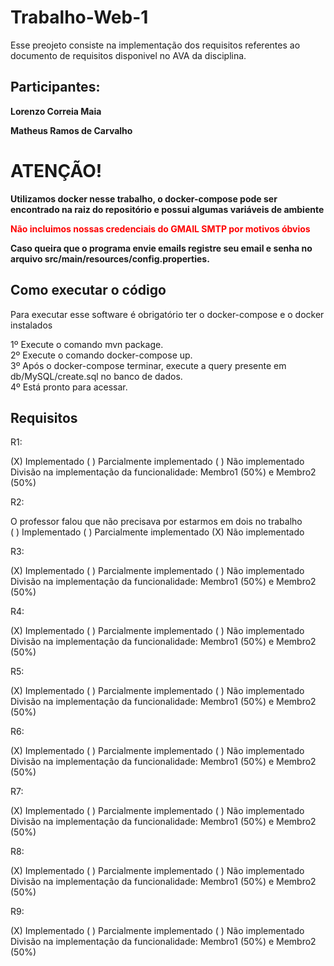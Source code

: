# Trabalho-Web-1
Esse preojeto consiste na implementação dos requisitos referentes ao documento de requisitos disponivel no AVA da disciplina.

## Participantes:
**Lorenzo Correia Maia**


**Matheus Ramos de Carvalho**

# ATENÇÃO!

**Utilizamos docker nesse trabalho, o docker-compose pode ser encontrado na raiz do repositório e possui algumas variáveis de ambiente**


**<span style="color:red">Não incluimos nossas credenciais do GMAIL SMTP por motivos óbvios</span>**


**Caso queira que o programa envie emails registre seu email e senha no arquivo src/main/resources/config.properties.**

## Como executar o código

Para executar esse software é obrigatório ter o docker-compose e o docker instalados

1º Execute o comando mvn package. <br>
2º Execute o comando docker-compose up. <br>
3º Após o docker-compose terminar, execute a query presente em db/MySQL/create.sql no banco de dados. <br>
4º Está pronto para acessar. <br>

## Requisitos

R1:

(X) Implementado ( ) Parcialmente implementado ( ) Não implementado
Divisão na implementação da funcionalidade: Membro1 (50%) e Membro2 (50%)

R2:

O professor falou que não precisava por estarmos em dois no trabalho <br>
( ) Implementado ( ) Parcialmente implementado (X) Não implementado <br>


R3:

(X) Implementado ( ) Parcialmente implementado ( ) Não implementado
Divisão na implementação da funcionalidade: Membro1 (50%) e Membro2 (50%)

R4:

(X) Implementado ( ) Parcialmente implementado ( ) Não implementado
Divisão na implementação da funcionalidade: Membro1 (50%) e Membro2 (50%)

R5:

(X) Implementado ( ) Parcialmente implementado ( ) Não implementado
Divisão na implementação da funcionalidade: Membro1 (50%) e Membro2 (50%)

R6:

(X) Implementado ( ) Parcialmente implementado ( ) Não implementado
Divisão na implementação da funcionalidade: Membro1 (50%) e Membro2 (50%)

R7:

(X) Implementado ( ) Parcialmente implementado ( ) Não implementado
Divisão na implementação da funcionalidade: Membro1 (50%) e Membro2 (50%)

R8:

(X) Implementado ( ) Parcialmente implementado ( ) Não implementado
Divisão na implementação da funcionalidade: Membro1 (50%) e Membro2 (50%)

R9:

(X) Implementado ( ) Parcialmente implementado ( ) Não implementado
Divisão na implementação da funcionalidade: Membro1 (50%) e Membro2 (50%)